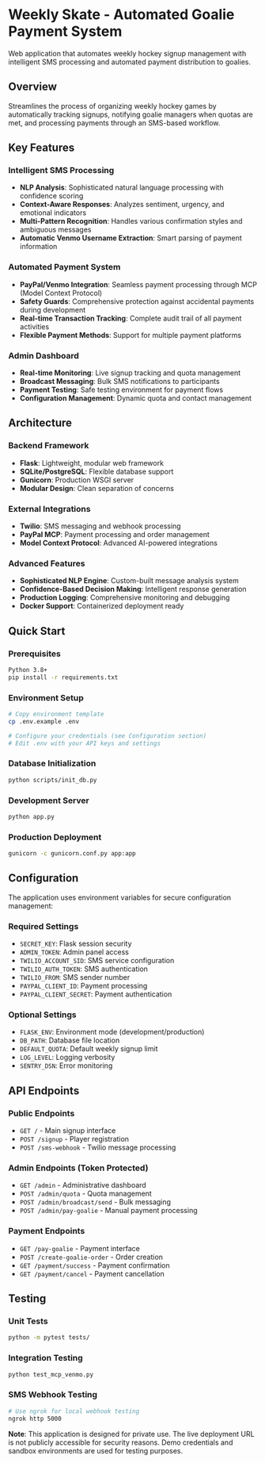 # Weekly Skate - Automated Goalie Payment System

Web application that automates weekly hockey signup management with intelligent SMS processing and automated payment distribution to goalies.

## Overview

Streamlines the process of organizing weekly hockey games by automatically tracking signups, notifying goalie managers when quotas are met, and processing payments through an SMS-based workflow.

## Key Features

### Intelligent SMS Processing
- **NLP Analysis**: Sophisticated natural language processing with confidence scoring
- **Context-Aware Responses**: Analyzes sentiment, urgency, and emotional indicators
- **Multi-Pattern Recognition**: Handles various confirmation styles and ambiguous messages
- **Automatic Venmo Username Extraction**: Smart parsing of payment information

### Automated Payment System
- **PayPal/Venmo Integration**: Seamless payment processing through MCP (Model Context Protocol)
- **Safety Guards**: Comprehensive protection against accidental payments during development
- **Real-time Transaction Tracking**: Complete audit trail of all payment activities
- **Flexible Payment Methods**: Support for multiple payment platforms

### Admin Dashboard
- **Real-time Monitoring**: Live signup tracking and quota management
- **Broadcast Messaging**: Bulk SMS notifications to participants
- **Payment Testing**: Safe testing environment for payment flows
- **Configuration Management**: Dynamic quota and contact management

## Architecture

### Backend Framework
- **Flask**: Lightweight, modular web framework
- **SQLite/PostgreSQL**: Flexible database support
- **Gunicorn**: Production WSGI server
- **Modular Design**: Clean separation of concerns

### External Integrations
- **Twilio**: SMS messaging and webhook processing
- **PayPal MCP**: Payment processing and order management
- **Model Context Protocol**: Advanced AI-powered integrations

### Advanced Features
- **Sophisticated NLP Engine**: Custom-built message analysis system
- **Confidence-Based Decision Making**: Intelligent response generation
- **Production Logging**: Comprehensive monitoring and debugging
- **Docker Support**: Containerized deployment ready

## Quick Start

### Prerequisites
```bash
Python 3.8+
pip install -r requirements.txt
```

### Environment Setup
```bash
# Copy environment template
cp .env.example .env

# Configure your credentials (see Configuration section)
# Edit .env with your API keys and settings
```

### Database Initialization
```bash
python scripts/init_db.py
```

### Development Server
```bash
python app.py
```

### Production Deployment
```bash
gunicorn -c gunicorn.conf.py app:app
```

## Configuration

The application uses environment variables for secure configuration management:

### Required Settings
- `SECRET_KEY`: Flask session security
- `ADMIN_TOKEN`: Admin panel access
- `TWILIO_ACCOUNT_SID`: SMS service configuration
- `TWILIO_AUTH_TOKEN`: SMS authentication
- `TWILIO_FROM`: SMS sender number
- `PAYPAL_CLIENT_ID`: Payment processing
- `PAYPAL_CLIENT_SECRET`: Payment authentication

### Optional Settings
- `FLASK_ENV`: Environment mode (development/production)
- `DB_PATH`: Database file location
- `DEFAULT_QUOTA`: Default weekly signup limit
- `LOG_LEVEL`: Logging verbosity
- `SENTRY_DSN`: Error monitoring

## API Endpoints

### Public Endpoints
- `GET /` - Main signup interface
- `POST /signup` - Player registration
- `POST /sms-webhook` - Twilio message processing

### Admin Endpoints (Token Protected)
- `GET /admin` - Administrative dashboard
- `POST /admin/quota` - Quota management
- `POST /admin/broadcast/send` - Bulk messaging
- `POST /admin/pay-goalie` - Manual payment processing

### Payment Endpoints
- `GET /pay-goalie` - Payment interface
- `POST /create-goalie-order` - Order creation
- `GET /payment/success` - Payment confirmation
- `GET /payment/cancel` - Payment cancellation

## Testing

### Unit Tests
```bash
python -m pytest tests/
```

### Integration Testing
```bash
python test_mcp_venmo.py
```

### SMS Webhook Testing
```bash
# Use ngrok for local webhook testing
ngrok http 5000
```

**Note**: This application is designed for private use. The live deployment URL is not publicly accessible for security reasons. Demo credentials and sandbox environments are used for testing purposes.

